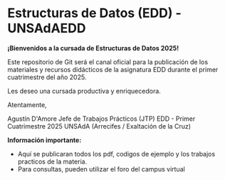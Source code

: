 # Estructuras de Datos (EDD) - UNSAdAEDD

**¡Bienvenidos a la cursada de Estructuras de Datos 2025!**

Este repositorio de Git será el canal oficial para la publicación de los materiales y recursos didácticos de la asignatura EDD durante el primer cuatrimestre del año 2025.

Les deseo una cursada productiva y enriquecedora.

Atentamente,

Agustín D'Amore
Jefe de Trabajos Prácticos (JTP)
EDD - Primer Cuatrimestre 2025
UNSAdA (Arrecifes / Exaltación de la Cruz)

**Información importante:**

* Aquí se publicaran todos los pdf, codigos de ejemplo y los trabajos practicos de la materia.
* Para consultas, pueden utilizar el foro del campus virtual
